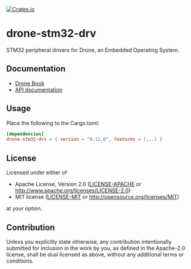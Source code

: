 [![Crates.io](https://img.shields.io/crates/v/drone-stm32-drv.svg)](https://crates.io/crates/drone-stm32-drv)

# drone-stm32-drv

STM32 peripheral drivers for Drone, an Embedded Operating System.

## Documentation

- [Drone Book](https://book.drone-os.com/)
- [API documentation](https://docs.rs/drone-stm32-drv/0.11.0)

## Usage

Place the following to the Cargo.toml:

```toml
[dependencies]
drone-stm32-drv = { version = "0.11.0", features = [...] }
```

## License

Licensed under either of

 * Apache License, Version 2.0
   ([LICENSE-APACHE](LICENSE-APACHE) or http://www.apache.org/licenses/LICENSE-2.0)
 * MIT license
   ([LICENSE-MIT](LICENSE-MIT) or http://opensource.org/licenses/MIT)

at your option.

## Contribution

Unless you explicitly state otherwise, any contribution intentionally submitted
for inclusion in the work by you, as defined in the Apache-2.0 license, shall be
dual licensed as above, without any additional terms or conditions.
